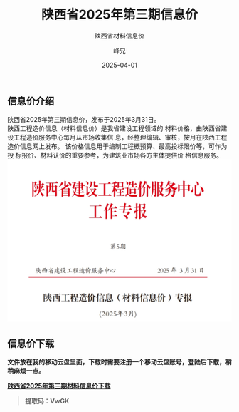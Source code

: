 ﻿---
layout:     post
title:      陕西省2025年第三期信息价
subtitle:   陕西省材料信息价
date:       2025-04-01
author:     峰兄
header-img: img/the-first.png
catalog: true
tags:
- 材料信息价
---
## 信息价介绍 ##
  陕西省2025年第三期信息价，发布于2025年3月31日。  
  陕西工程造价信息（材料信息价）是我省建设工程领域的
材料价格，由陕西省建设工程造价服务中心每月从市场收集信
息，经整理编辑、审核，按月在陕西工程造价信息网上发布。
该价格信息用于编制工程概预算、最高投标限价等，可作为投
标报价、材料认价的重要参考，为建筑业市场各方主体提供价
格信息服务。  
![**2025年第三期信息价**][1]

## 信息价下载 ##
**文件放在我的移动云盘里面，下载时需要注册一个移动云盘账号，登陆后下载，稍稍麻烦一点。**   

  
[**陕西省2025年第三期材料信息价下载**][2]  

> **提取码：VwGK**




  [1]: /img-post/xxj2025-03.png
  [2]: https://caiyun.139.com/m/i?105Cq9pTaD1Ce
